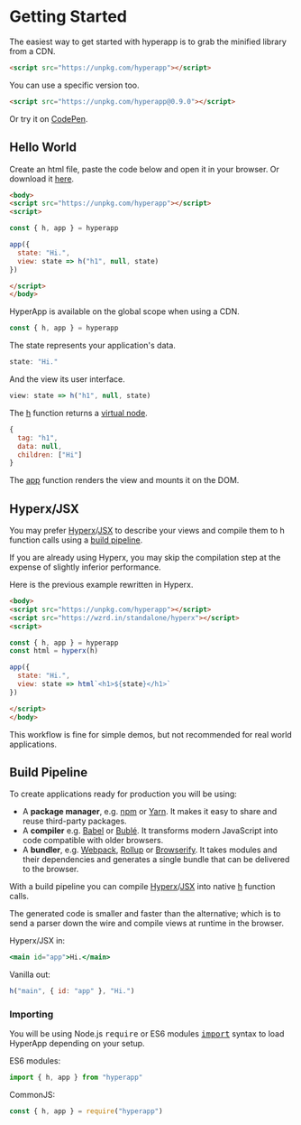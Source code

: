 # Getting Started

The easiest way to get started with hyperapp is to grab the minified library from a CDN.

```html
<script src="https://unpkg.com/hyperapp"></script>
```

You can use a specific version too.

```html
<script src="https://unpkg.com/hyperapp@0.9.0"></script>
```

Or try it on [CodePen](https://codepen.io/hyperapp/pen/Qdwpxy?editors=0010).

## Hello World

Create an html file, paste the code below and open it in your browser. Or download it [here](https://rawgit.com/jbucaran/469c2e2aed3b9222bf6d307920741008/raw/8bd3ce171772808d240870374f343d7c278f9287/index.html).

```html
<body>
<script src="https://unpkg.com/hyperapp"></script>
<script>

const { h, app } = hyperapp

app({
  state: "Hi.",
  view: state => h("h1", null, state)
})

</script>
</body>
```

HyperApp is available on the global scope when using a CDN.

```js
const { h, app } = hyperapp
```

The state represents your application's data.

```js
state: "Hi."
```

And the view its user interface.

```js
view: state => h("h1", null, state)
```

The [h](/docs/api.md#h) function returns a [virtual node](/docs/virtual-nodes.md).

```js
{
  tag: "h1",
  data: null,
  children: ["Hi"]
}
```

The [app](/docs/api.md#app) function renders the view and mounts it on the DOM.

## Hyperx/JSX

You may prefer [Hyperx](/docs/hyperx.md)/[JSX](/docs/jsx.md) to describe your views and compile them to h function calls using a [build pipeline](#build-pipeline).

If you are already using Hyperx, you may skip the compilation step at the expense of slightly inferior performance.

Here is the previous example rewritten in Hyperx.

```html
<body>
<script src="https://unpkg.com/hyperapp"></script>
<script src="https://wzrd.in/standalone/hyperx"></script>
<script>

const { h, app } = hyperapp
const html = hyperx(h)

app({
  state: "Hi.",
  view: state => html`<h1>${state}</h1>`
})

</script>
</body>
```

This workflow is fine for simple demos, but not recommended for real world applications.

## Build Pipeline

To create applications ready for production you will be using:

[Browserify]: http://browserify.org/
[Rollup]: http://rollupjs.org/
[Webpack]: https://webpack.js.org/
[Babel]: http://babeljs.io/
[Bublé]: https://buble.surge.sh/guide/
[npm]: https://www.npmjs.com/
[Yarn]: https://yarnpkg.com

* A **package manager**, e.g. [npm] or [Yarn]. It makes it easy to share and reuse third-party packages.
* A **compiler** e.g. [Babel] or [Bublé]. It transforms modern JavaScript into code compatible with older browsers.
* A **bundler**, e.g. [Webpack], [Rollup] or [Browserify]. It takes modules and their dependencies and generates a single bundle that can be delivered to the browser.

With a build pipeline you can compile [Hyperx](/docs/hyperx.md)/[JSX](/docs/jsx.md) into native [h](/docs/api.md#h) function calls.

The generated code is smaller and faster than the alternative; which is to send a parser down the wire and compile views at runtime in the browser.

Hyperx/JSX in:

```jsx
<main id="app">Hi.</main>
```

Vanilla out:
```jsx
h("main", { id: "app" }, "Hi.")
```

### Importing

You will be using Node.js <samp>require</samp> or ES6 modules <samp>[import](https://developer.mozilla.org/en-US/docs/Web/JavaScript/Reference/Statements/import)</samp> syntax to load HyperApp depending on your setup.

ES6 modules:

```jsx
import { h, app } from "hyperapp"
```

CommonJS:

```js
const { h, app } = require("hyperapp")
```
